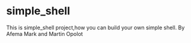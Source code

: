 # simple_shell
This is  simple_shell project,how you can build your own simple shell.
By Afema Mark and Martin Opolot
